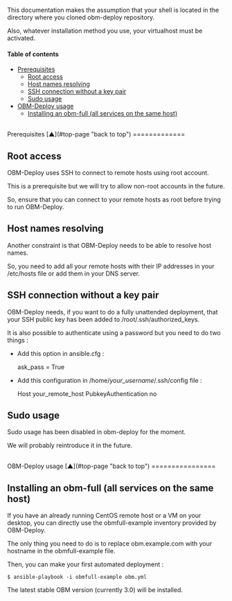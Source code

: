 <a name="top-page"></a>

This documentation makes the assumption that your shell is located in the directory where you cloned obm-deploy repository.

Also, whatever installation method you use, your virtualhost must be activated.

#### Table of contents

<!-- START doctoc generated TOC please keep comment here to allow auto update -->
<!-- DON'T EDIT THIS SECTION, INSTEAD RE-RUN doctoc TO UPDATE -->

- [Prerequisites](#prerequisites)
  - [Root access](#root-access)
  - [Host names resolving](#host-names-resolving)
  - [SSH connection without a key pair](#ssh-connection-without-a-key-pair)
  - [Sudo usage](#sudo-usage)
- [OBM-Deploy usage](#obm-deploy-usage)
  - [Installing an obm-full (all services on the same host)](#installing-an-obm-full-all-services-on-the-same-host)

<!-- END doctoc generated TOC please keep comment here to allow auto update -->

<a name="prerequisites"></a>

<br />
Prerequisites  [&#x25B2;](#top-page "back to top")
=============

<a name="root-access"></a>

Root access
-----------

OBM-Deploy uses SSH to connect to remote hosts using root account.

This is a prerequisite but we will try to allow non-root accounts in the future.

So, ensure that you can connect to your remote hosts as root before trying to run OBM-Deploy.

<a name="host-names-resolving"></a>

Host names resolving
--------------------

Another constraint is that OBM-Deploy needs to be able to resolve host names.

So, you need to add all your remote hosts with their IP addresses in your /etc/hosts file or add them in your DNS server.

<a name="ssh-connection-without-a-key-pair"></a>

SSH connection without a key pair
---------------------------------

OBM-Deploy needs, if you want to do a fully unattended deployment, that your SSH public key has been added to /root/.ssh/authorized_keys.

It is also possible to authenticate using a password but you need to do two things :

 - Add this option in ansible.cfg :

    ask_pass = True


 - Add this configuration in /home/*your_username*/.ssh/config file :

    Host your_remote_host
      PubkeyAuthentication no

<a name="sudo-usage"></a>

Sudo usage
----------

Sudo usage has been disabled in obm-deploy for the moment.

We will probably reintroduce it in the future.

<a name="obm-deploy-usage"></a>

<br />
OBM-Deploy usage  [&#x25B2;](#top-page "back to top")
================

<a name="installing-an-obm-full-all-services-on-the-same-host"></a>

Installing an obm-full (all services on the same host)
------------------------------------------------------

If you have an already running CentOS remote host or a VM on your desktop, you can directly use the obmfull-example inventory provided by OBM-Deploy.

The only thing you need to do is to replace obm.example.com with your hostname in the obmfull-example file.

Then, you can make your first automated deployment :

    $ ansible-playbook -i obmfull-example obm.yml

The latest stable OBM version (currently 3.0) will be installed.
